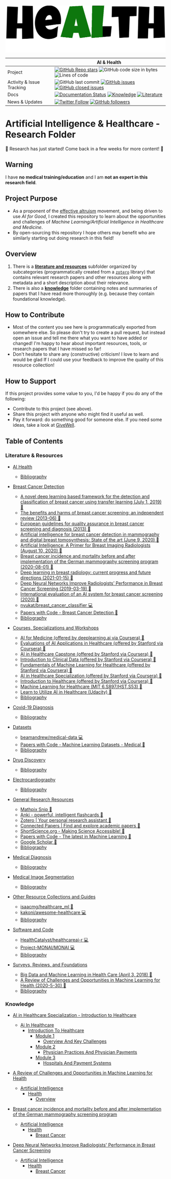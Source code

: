 ![Thumbnail](https://github.com/pwenker/ai_and_health/blob/main/docs/images/healthai.png?raw=true)


|  | AI & Health |
| --- | --- |
| Project                | [![GitHub Repo stars](https://img.shields.io/github/stars/pwenker/ai_and_health?style=social)](https://github.com/pwenker/ai_and_health) ![GitHub code size in bytes](https://img.shields.io/github/languages/code-size/pwenker/ai_and_health) ![Lines of code](https://img.shields.io/tokei/lines/github/pwenker/ai_and_health)
| Activity & Issue Tracking | ![GitHub last commit](https://img.shields.io/github/last-commit/pwenker/ai_and_health) [![GitHub issues](https://img.shields.io/github/issues-raw/pwenker/ai_and_health)](https://github.com/pwenker/ai_and_health/issues?q=is%3Aopen+is%3Aissue) [![GitHub closed issues](https://img.shields.io/github/issues-closed-raw/pwenker/ai_and_health)](https://github.com/pwenker/ai_and_health/issues?q=is%3Aissue+is%3Aclosed)  |
| Docs | [![Documentation Status](https://img.shields.io/badge/Docs-index-green)](https://pwenker.com/ai_and_health) [![Knowledge](https://img.shields.io/badge/Docs-knowledge-brightgreen)](https://pwenker.com/ai_and_health/knowledge/) [![Literature](https://img.shields.io/badge/Docs-literature-brightgreen)](https://pwenker.com/ai_and_health/literature/) | 
| News & Updates | [![Twitter Follow](https://img.shields.io/twitter/follow/PascalWenker?style=social)](https://twitter.com/PascalWenker) [![GitHub followers](https://img.shields.io/github/followers/pwenker?style=social)](https://github.com/pwenker)|


# Artificial Intelligence & Healthcare - Research Folder

:construction: Research has just started! Come back in a few weeks for more content! :construction:

## Warning

I have **no medical training/education** and I am **not an expert in this research field**.

## Project Purpose

- As a proponent of the [effective altruism](https://en.wikipedia.org/wiki/Effective_altruism) movement, and being driven to use *AI for Good*, I created this repository to learn about the opportunities and challenges of *Machine Learning/Artificial Intelligence in Healthcare and Medicine*.
- By open-sourcing this repository I hope others may benefit who are similarly starting out doing research in this field!


## Overview

1. There is a [**literature and resources**](docs/literature/readme.md) subfolder organized by subcategories (programmatically created from a [`zotero`](https://www.zotero.org/) library) that contains relevant research papers and other resources along with metadata and a short description about their relevance.
2. There is also a [**knowledge**](docs/knowledge/readme.md) folder containing notes and summaries of papers that I have read more thoroughly (e.g. because they contain foundational knowledge). 

## How to Contribute

- Most of the content you see here is programmatically exported from somewhere else. So please don't try to create a pull request, but instead open an issue and tell me there what you want to have added or changed! I'm happy to hear about important resources, tools, or research papers that I have missed so far!
- Don't hesitate to share any (constructive) criticism! I love to learn and would be glad If I could use your feedback to improve the quality of this resource collection!

## How to Support

If this project provides some value to you, I'd be happy if you do any of the following:

- Contribute to this project (see above).
- Share this project with anyone who might find it useful as well.
- Pay it forward: do something good for someone else. If you need some ideas, take a look at [GiveWell](https://www.givewell.org/). 
## Table of Contents

### Literature & Resources


   * [AI Health](literature/ai_health.md#ai-health)
      * [Bibliography](literature/ai_health.md#bibliography)

   * [Breast Cancer Detection](literature/breast_cancer_detection.md#breast-cancer-detection)
      * [A novel deep learning based framework for the detection and classification of breast cancer using transfer learning (July 1, 2019) <g-emoji class="g-emoji" alias="book" fallback-src="https://github.githubassets.com/images/icons/emoji/unicode/1f4d6.png">📖</g-emoji>](literature/breast_cancer_detection.md#a-novel-deep-learning-based-framework-for-the-detection-and-classification-of-breast-cancer-using-transfer-learning-july-1-2019-book)
      * [The benefits and harms of breast cancer screening: an independent review (2013-06) <g-emoji class="g-emoji" alias="book" fallback-src="https://github.githubassets.com/images/icons/emoji/unicode/1f4d6.png">📖</g-emoji>](literature/breast_cancer_detection.md#the-benefits-and-harms-of-breast-cancer-screening-an-independent-review-2013-06-book)
      * [European guidelines for quality assurance in breast cancer screening and diagnosis (2013) <g-emoji class="g-emoji" alias="book" fallback-src="https://github.githubassets.com/images/icons/emoji/unicode/1f4d6.png">📖</g-emoji>](literature/breast_cancer_detection.md#european-guidelines-for-quality-assurance-in-breast-cancer-screening-and-diagnosis-2013-book)
      * [Artificial intelligence for breast cancer detection in mammography and digital breast tomosynthesis: State of the art (June 9, 2020) <g-emoji class="g-emoji" alias="book" fallback-src="https://github.githubassets.com/images/icons/emoji/unicode/1f4d6.png">📖</g-emoji>](literature/breast_cancer_detection.md#artificial-intelligence-for-breast-cancer-detection-in-mammography-and-digital-breast-tomosynthesis-state-of-the-art-june-9-2020-book)
      * [Artificial Intelligence: A Primer for Breast Imaging Radiologists (August 10, 2020) <g-emoji class="g-emoji" alias="book" fallback-src="https://github.githubassets.com/images/icons/emoji/unicode/1f4d6.png">📖</g-emoji>](literature/breast_cancer_detection.md#artificial-intelligence-a-primer-for-breast-imaging-radiologists-august-10-2020-book)
      * [Breast cancer incidence and mortality before and after implementation of the German mammography screening program (2020-08-01) <g-emoji class="g-emoji" alias="book" fallback-src="https://github.githubassets.com/images/icons/emoji/unicode/1f4d6.png">📖</g-emoji>](literature/breast_cancer_detection.md#breast-cancer-incidence-and-mortality-before-and-after-implementation-of-the-german-mammography-screening-program-2020-08-01-book)
      * [Deep learning in breast radiology: current progress and future directions (2021-01-15) <g-emoji class="g-emoji" alias="book" fallback-src="https://github.githubassets.com/images/icons/emoji/unicode/1f4d6.png">📖</g-emoji>](literature/breast_cancer_detection.md#deep-learning-in-breast-radiology-current-progress-and-future-directions-2021-01-15-book)
      * [Deep Neural Networks Improve Radiologists’ Performance in Breast Cancer Screening (2019-03-19) <g-emoji class="g-emoji" alias="book" fallback-src="https://github.githubassets.com/images/icons/emoji/unicode/1f4d6.png">📖</g-emoji>](literature/breast_cancer_detection.md#deep-neural-networks-improve-radiologists-performance-in-breast-cancer-screening-2019-03-19-book)
      * [International evaluation of an AI system for breast cancer screening (2020) <g-emoji class="g-emoji" alias="book" fallback-src="https://github.githubassets.com/images/icons/emoji/unicode/1f4d6.png">📖</g-emoji>](literature/breast_cancer_detection.md#international-evaluation-of-an-ai-system-for-breast-cancer-screening-2020-book)
      * [nyukat/breast_cancer_classifier <g-emoji class="g-emoji" alias="computer" fallback-src="https://github.githubassets.com/images/icons/emoji/unicode/1f4bb.png">💻</g-emoji>](literature/breast_cancer_detection.md#nyukatbreast_cancer_classifier-computer)
      * [Papers with Code - Breast Cancer Detection <g-emoji class="g-emoji" alias="book" fallback-src="https://github.githubassets.com/images/icons/emoji/unicode/1f4d6.png">📖</g-emoji>](literature/breast_cancer_detection.md#papers-with-code---breast-cancer-detection-book)
      * [Bibliography](literature/breast_cancer_detection.md#bibliography)

   * [Courses, Specializations and Workshops](literature/courses,_specializations_and_workshops.md#courses-specializations-and-workshops)
      * [AI for Medicine (offered by deeplearning.ai via Coursera) <g-emoji class="g-emoji" alias="book" fallback-src="https://github.githubassets.com/images/icons/emoji/unicode/1f4d6.png">📖</g-emoji>](literature/courses,_specializations_and_workshops.md#ai-for-medicine-offered-by-deeplearningai-via-coursera-book)
      * [Evaluations of AI Applications in Healthcare (offered by Stanford via Coursera) <g-emoji class="g-emoji" alias="book" fallback-src="https://github.githubassets.com/images/icons/emoji/unicode/1f4d6.png">📖</g-emoji>](literature/courses,_specializations_and_workshops.md#evaluations-of-ai-applications-in-healthcare-offered-by-stanford-via-coursera-book)
      * [AI in Healthcare Capstone (offered by Stanford via Coursera) <g-emoji class="g-emoji" alias="book" fallback-src="https://github.githubassets.com/images/icons/emoji/unicode/1f4d6.png">📖</g-emoji>](literature/courses,_specializations_and_workshops.md#ai-in-healthcare-capstone-offered-by-stanford-via-coursera-book)
      * [Introduction to Clinical Data (offered by Stanford via Coursera) <g-emoji class="g-emoji" alias="book" fallback-src="https://github.githubassets.com/images/icons/emoji/unicode/1f4d6.png">📖</g-emoji>](literature/courses,_specializations_and_workshops.md#introduction-to-clinical-data-offered-by-stanford-via-coursera-book)
      * [Fundamentals of Machine Learning for Healthcare (offered by Stanford via Coursera) <g-emoji class="g-emoji" alias="book" fallback-src="https://github.githubassets.com/images/icons/emoji/unicode/1f4d6.png">📖</g-emoji>](literature/courses,_specializations_and_workshops.md#fundamentals-of-machine-learning-for-healthcare-offered-by-stanford-via-coursera-book)
      * [AI in Healthcare Specialization (offered by Stanford via Coursera) <g-emoji class="g-emoji" alias="book" fallback-src="https://github.githubassets.com/images/icons/emoji/unicode/1f4d6.png">📖</g-emoji>](literature/courses,_specializations_and_workshops.md#ai-in-healthcare-specialization-offered-by-stanford-via-coursera-book)
      * [Introduction to Healthcare (offered by Stanford via Coursera) <g-emoji class="g-emoji" alias="book" fallback-src="https://github.githubassets.com/images/icons/emoji/unicode/1f4d6.png">📖</g-emoji>](literature/courses,_specializations_and_workshops.md#introduction-to-healthcare-offered-by-stanford-via-coursera-book)
      * [Machine Learning for Healthcare (MIT 6.S897/HST.S53) <g-emoji class="g-emoji" alias="book" fallback-src="https://github.githubassets.com/images/icons/emoji/unicode/1f4d6.png">📖</g-emoji>](literature/courses,_specializations_and_workshops.md#machine-learning-for-healthcare-mit-6s897hsts53-book)
      * [Learn to Utilize AI in Healthcare (Udacity) <g-emoji class="g-emoji" alias="book" fallback-src="https://github.githubassets.com/images/icons/emoji/unicode/1f4d6.png">📖</g-emoji>](literature/courses,_specializations_and_workshops.md#learn-to-utilize-ai-in-healthcare-udacity-book)
      * [Bibliography](literature/courses,_specializations_and_workshops.md#bibliography)

   * [Covid-19 Diagnosis](literature/covid-19_diagnosis.md#covid-19-diagnosis)
      * [Bibliography](literature/covid-19_diagnosis.md#bibliography)

   * [Datasets](literature/datasets.md#datasets)
      * [beamandrew/medical-data <g-emoji class="g-emoji" alias="computer" fallback-src="https://github.githubassets.com/images/icons/emoji/unicode/1f4bb.png">💻</g-emoji>](literature/datasets.md#beamandrewmedical-data-computer)
      * [Papers with Code - Machine Learning Datasets - Medical <g-emoji class="g-emoji" alias="book" fallback-src="https://github.githubassets.com/images/icons/emoji/unicode/1f4d6.png">📖</g-emoji>](literature/datasets.md#papers-with-code---machine-learning-datasets---medical-book)
      * [Bibliography](literature/datasets.md#bibliography)

   * [Drug Discovery](literature/drug_discovery.md#drug-discovery)
      * [Bibliography](literature/drug_discovery.md#bibliography)

   * [Electrocardiography](literature/electrocardiography.md#electrocardiography)
      * [Bibliography](literature/electrocardiography.md#bibliography)

   * [General Research Resources](literature/general_research_resources.md#general-research-resources)
      * [Mathpix Snip <g-emoji class="g-emoji" alias="book" fallback-src="https://github.githubassets.com/images/icons/emoji/unicode/1f4d6.png">📖</g-emoji>](literature/general_research_resources.md#mathpix-snip-book)
      * [Anki - powerful, intelligent flashcards <g-emoji class="g-emoji" alias="book" fallback-src="https://github.githubassets.com/images/icons/emoji/unicode/1f4d6.png">📖</g-emoji>](literature/general_research_resources.md#anki---powerful-intelligent-flashcards-book)
      * [Zotero | Your personal research assistant <g-emoji class="g-emoji" alias="book" fallback-src="https://github.githubassets.com/images/icons/emoji/unicode/1f4d6.png">📖</g-emoji>](literature/general_research_resources.md#zotero--your-personal-research-assistant-book)
      * [Connected Papers | Find and explore academic papers <g-emoji class="g-emoji" alias="book" fallback-src="https://github.githubassets.com/images/icons/emoji/unicode/1f4d6.png">📖</g-emoji>](literature/general_research_resources.md#connected-papers--find-and-explore-academic-papers-book)
      * [ShortScience.org - Making Science Accessible! <g-emoji class="g-emoji" alias="book" fallback-src="https://github.githubassets.com/images/icons/emoji/unicode/1f4d6.png">📖</g-emoji>](literature/general_research_resources.md#shortscienceorg---making-science-accessible-book)
      * [Papers with Code - The latest in Machine Learning <g-emoji class="g-emoji" alias="book" fallback-src="https://github.githubassets.com/images/icons/emoji/unicode/1f4d6.png">📖</g-emoji>](literature/general_research_resources.md#papers-with-code---the-latest-in-machine-learning-book)
      * [Google Scholar <g-emoji class="g-emoji" alias="book" fallback-src="https://github.githubassets.com/images/icons/emoji/unicode/1f4d6.png">📖</g-emoji>](literature/general_research_resources.md#google-scholar-book)
      * [Bibliography](literature/general_research_resources.md#bibliography)

   * [Medical Diagnosis](literature/medical_diagnosis.md#medical-diagnosis)
      * [Bibliography](literature/medical_diagnosis.md#bibliography)

   * [Medical Image Segmentation](literature/medical_image_segmentation.md#medical-image-segmentation)
      * [Bibliography](literature/medical_image_segmentation.md#bibliography)

   * [Other Resource Collections and Guides](literature/other_resource_collections_and_guides.md#other-resource-collections-and-guides)
      * [isaacmg/healthcare_ml <g-emoji class="g-emoji" alias="book" fallback-src="https://github.githubassets.com/images/icons/emoji/unicode/1f4d6.png">📖</g-emoji>](literature/other_resource_collections_and_guides.md#isaacmghealthcare_ml-book)
      * [kakoni/awesome-healthcare <g-emoji class="g-emoji" alias="computer" fallback-src="https://github.githubassets.com/images/icons/emoji/unicode/1f4bb.png">💻</g-emoji>](literature/other_resource_collections_and_guides.md#kakoniawesome-healthcare-computer)
      * [Bibliography](literature/other_resource_collections_and_guides.md#bibliography)

   * [Software and Code](literature/software_and_code.md#software-and-code)
      * [HealthCatalyst/healthcareai-r <g-emoji class="g-emoji" alias="computer" fallback-src="https://github.githubassets.com/images/icons/emoji/unicode/1f4bb.png">💻</g-emoji>](literature/software_and_code.md#healthcatalysthealthcareai-r-computer)
      * [Project-MONAI/MONAI <g-emoji class="g-emoji" alias="computer" fallback-src="https://github.githubassets.com/images/icons/emoji/unicode/1f4bb.png">💻</g-emoji>](literature/software_and_code.md#project-monaimonai-computer)
      * [Bibliography](literature/software_and_code.md#bibliography)

   * [Surveys, Reviews, and Foundations](literature/surveys,_reviews,_and_foundations.md#surveys-reviews-and-foundations)
      * [Big Data and Machine Learning in Health Care (April 3, 2018) <g-emoji class="g-emoji" alias="book" fallback-src="https://github.githubassets.com/images/icons/emoji/unicode/1f4d6.png">📖</g-emoji>](literature/surveys,_reviews,_and_foundations.md#big-data-and-machine-learning-in-health-care-april-3-2018-book)
      * [A Review of Challenges and Opportunities in Machine Learning for Health (2020-5-30) <g-emoji class="g-emoji" alias="book" fallback-src="https://github.githubassets.com/images/icons/emoji/unicode/1f4d6.png">📖</g-emoji>](literature/surveys,_reviews,_and_foundations.md#a-review-of-challenges-and-opportunities-in-machine-learning-for-health-2020-5-30-book)
      * [Bibliography](literature/surveys,_reviews,_and_foundations.md#bibliography)

### Knowledge


   * [AI in Healthcare Specialization - Introduction to Healthcare](knowledge/ai_in_healthcare_specialization_-_introduction_to_healthcare.md#ai-in-healthcare-specialization---introduction-to-healthcare)
      * [Ai In Healthcare](knowledge/ai_in_healthcare_specialization_-_introduction_to_healthcare.md#ai-in-healthcare)
         * [Introduction To Healthcare](knowledge/ai_in_healthcare_specialization_-_introduction_to_healthcare.md#introduction-to-healthcare)
            * [Module 1](knowledge/ai_in_healthcare_specialization_-_introduction_to_healthcare.md#module-1)
               * [Overview And Key Challenges](knowledge/ai_in_healthcare_specialization_-_introduction_to_healthcare.md#overview-and-key-challenges)
            * [Module 2](knowledge/ai_in_healthcare_specialization_-_introduction_to_healthcare.md#module-2)
               * [Physician Practices And Physician Payments](knowledge/ai_in_healthcare_specialization_-_introduction_to_healthcare.md#physician-practices-and-physician-payments)
            * [Module 3](knowledge/ai_in_healthcare_specialization_-_introduction_to_healthcare.md#module-3)
               * [Hospitals And Payment Systems](knowledge/ai_in_healthcare_specialization_-_introduction_to_healthcare.md#hospitals-and-payment-systems)

   * [A Review of Challenges and Opportunities in Machine Learning for Health](knowledge/a_review_of_challenges_and_opportunities_in_machine_learning_for_health.md#a-review-of-challenges-and-opportunities-in-machine-learning-for-health)
      * [Artificial Intelligence](knowledge/a_review_of_challenges_and_opportunities_in_machine_learning_for_health.md#artificial-intelligence)
         * [Health](knowledge/a_review_of_challenges_and_opportunities_in_machine_learning_for_health.md#health)
            * [Overview](knowledge/a_review_of_challenges_and_opportunities_in_machine_learning_for_health.md#overview)

   * [Breast cancer incidence and mortality before and after implementation of the German mammography screening program](knowledge/breast_cancer_incidence_and_mortality_before_and_after_implementation_of_the_german_mammography_screening_program.md#breast-cancer-incidence-and-mortality-before-and-after-implementation-of-the-german-mammography-screening-program)
      * [Artificial Intelligence](knowledge/breast_cancer_incidence_and_mortality_before_and_after_implementation_of_the_german_mammography_screening_program.md#artificial-intelligence)
         * [Health](knowledge/breast_cancer_incidence_and_mortality_before_and_after_implementation_of_the_german_mammography_screening_program.md#health)
            * [Breast Cancer](knowledge/breast_cancer_incidence_and_mortality_before_and_after_implementation_of_the_german_mammography_screening_program.md#breast-cancer)

   * [Deep Neural Networks Improve Radiologists' Performance in Breast Cancer Screening](knowledge/deep_neural_networks_improve_radiologists'_performance_in_breast_cancer_screening.md#deep-neural-networks-improve-radiologists-performance-in-breast-cancer-screening)
      * [Artificial Intelligence](knowledge/deep_neural_networks_improve_radiologists'_performance_in_breast_cancer_screening.md#artificial-intelligence)
         * [Health](knowledge/deep_neural_networks_improve_radiologists'_performance_in_breast_cancer_screening.md#health)
            * [Breast Cancer](knowledge/deep_neural_networks_improve_radiologists'_performance_in_breast_cancer_screening.md#breast-cancer)

